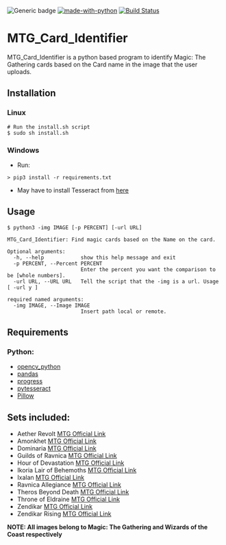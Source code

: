 ![Generic badge](https://img.shields.io/badge/Python-3.7.3-informal.svg)
[![made-with-python](https://img.shields.io/badge/Made%20with-Python-1f425f.svg)](https://www.python.org/)
[![Build Status](https://travis-ci.org/sschatz1997/MTG_Card_Identifier.png?branch=main)](https://travis-ci.com/{{sschatz1997}}/{{MTG_Card_Identifier}})
# MTG_Card_Identifier

MTG_Card_Identifier is a python based program to identify Magic: The Gathering cards based on the Card name in the image that the user uploads.

## Installation

### Linux 
```
# Run the install.sh script
$ sudo sh install.sh
```

### Windows 
- Run:
```
> pip3 install -r requirements.txt
```
- May have to install Tesseract from [here](https://github.com/UB-Mannheim/tesseract/wiki)

## Usage 
```
$ python3 -img IMAGE [-p PERCENT] [-url URL]

MTG_Card_Identifier: Find magic cards based on the Name on the card.
 
Optional arguments:
  -h, --help            show this help message and exit
  -p PERCENT, --Percent PERCENT
                        Enter the percent you want the comparison to be [whole numbers].
  -url URL, --URL URL   Tell the script that the -img is a url. Usage [ -url y ]
  
required named arguments:
  -img IMAGE, --Image IMAGE
                        Insert path local or remote.
```

## Requirements
### Python:
- [opencv_python](https://pypi.org/project/opencv-python/)
- [pandas](https://pypi.org/project/pandas/)
- [progress](https://pypi.org/project/progress/)
- [pytesseract](https://pypi.org/project/pytesseract/)
- [Pillow](https://pypi.org/project/Pillow/)


## Sets included:
- Aether Revolt [MTG Official Link](https://magic.wizards.com/en/products/aether-revolt)
- Amonkhet [MTG Official Link](https://magic.wizards.com/en/products/amonkhet)
- Dominaria [MTG Official Link](https://magic.wizards.com/en/products/dominaria)
- Guilds of Ravnica [MTG Official Link](https://magic.wizards.com/en/products/guilds-ravnica)
- Hour of Devastation [MTG Official Link](https://magic.wizards.com/en/products/hour-devastation)
- Ikoria Lair of Behemoths [MTG Official Link](https://magic.wizards.com/en/products/ikoria)
- Ixalan [MTG Official Link](https://magic.wizards.com/en/products/ixalan)
- Ravnica Allegiance [MTG Official Link](https://magic.wizards.com/en/products/ravnica-allegiance)
- Theros Beyond Death [MTG Official Link](https://magic.wizards.com/en/products/TherosBeyondDeath)
- Throne of Eldraine [MTG Official Link](https://magic.wizards.com/en/products/throne-of-eldraine)
- Zendikar [MTG Official Link](https://magic.wizards.com/en/products/zendikar)
- Zendikar Rising [MTG Official Link](https://magic.wizards.com/en/products/zendikar-rising)







**NOTE: All images belong to Magic: The Gathering and Wizards of the Coast respectively**
